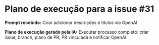 # Plano de execução para a issue #31

**Prompt recebido:** Criar adicionar descrições e titulos via OpenAI

**Plano de execução gerado pela IA:**
Executar processo completo: criar issue, branch, plano de PR, PR vinculada e notificar OpenAI
